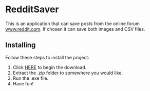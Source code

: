 # RedditSaver
This is an application that can save posts from the online forum www.reddit.com. If chosen it can save both images and CSV files.

## Installing 
Follow these steps to install the project:
  1. Click [HERE](https://anders-matre-downloads.s3.eu-north-1.amazonaws.com/RedditSaver.zip) to begin the download.
  2. Extract the .zip folder to somewhere you would like.
  3. Run the .exe file.
  4. Have fun!
